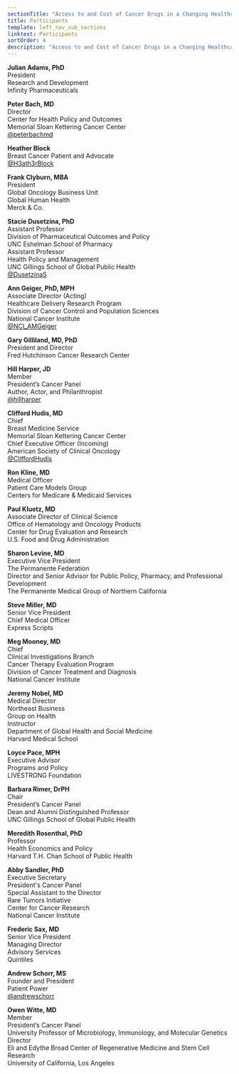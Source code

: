```yaml
---
sectionTitle: "Access to and Cost of Cancer Drugs in a Changing Healthcare Landscape"
title: Participants
template: left_nav_sub_sections
linktext: Participants
sortOrder: 4
description: "Access to and Cost of Cancer Drugs in a Changing Healthcare Landscape - Participants"
---
```


**Julian Adams, PhD** \
President \
Research and Development \
Infinity Pharmaceuticals

**Peter Bach, MD** \
Director \
Center for Health Policy and Outcomes \
Memorial Sloan Kettering Cancer Center \
[@peterbachmd](https://twitter.com/peterbachmd)

**Heather Block** \
Breast Cancer Patient and Advocate \
[@H3ath3rBlock](https://twitter.com/H3ath3rBlock)

**Frank Clyburn, MBA** \
President \
Global Oncology Business Unit \
Global Human Health \
Merck & Co.

**Stacie Dusetzina, PhD** \
Assistant Professor \
Division of Pharmaceutical Outcomes and Policy \
UNC Eshelman School of Pharmacy \
Assistant Professor \
Health Policy and Management \
UNC Gillings School of Global Public Health \
[@DusetzinaS](https://twitter.com/DusetzinaS)

**Ann Geiger, PhD, MPH** \
Associate Director (Acting) \
Healthcare Delivery Research Program \
Division of Cancer Control and Population Sciences \
National Cancer Institute \
[@NCI_AMGeiger](https://twitter.com/NCI_AMGeiger)

**Gary Gilliland, MD, PhD** \
President and Director \
Fred Hutchinson Cancer Research Center

**Hill Harper, JD** \
Member \
President’s Cancer Panel \
Author, Actor, and Philanthropist \
[@hillharper](https://twitter.com/hillharper)

**Clifford Hudis, MD** \
Chief \
Breast Medicine Service \
Memorial Sloan Kettering Cancer Center \
Chief Executive Officer (Incoming) \
American Society of Clinical Oncology \
[@CliffordHudis](https://twitter.com/CliffordHudis)

**Ron Kline, MD** \
Medical Officer \
Patient Care Models Group \
Centers for Medicare & Medicaid Services

**Paul Kluetz, MD** \
Associate Director of Clinical Science \
Office of Hematology and Oncology Products \
Center for Drug Evaluation and Research \
U.S. Food and Drug Administration

**Sharon Levine, MD** \
Executive Vice President \
The Permanente Federation \
Director and Senior Advisor for Public Policy, Pharmacy, and Professional Development \
The Permanente Medical Group of Northern California

**Steve Miller, MD** \
Senior Vice President \
Chief Medical Officer \
Express Scripts

**Meg Mooney, MD** \
Chief \
Clinical Investigations Branch \
Cancer Therapy Evaluation Program \
Division of Cancer Treatment and Diagnosis \
National Cancer Institute

**Jeremy Nobel, MD** \
Medical Director \
Northeast Business \
Group on Health \
Instructor \
Department of Global Health and Social Medicine \
Harvard Medical School

**Loyce Pace, MPH** \
Executive Advisor \
Programs and Policy \
LIVESTRONG Foundation

**Barbara Rimer, DrPH** \
Chair \
President’s Cancer Panel \
Dean and Alumni Distinguished Professor \
UNC Gillings School of Global Public Health

**Meredith Rosenthal, PhD** \
Professor \
Health Economics and Policy \
Harvard T.H. Chan School of Public Health

**Abby Sandler, PhD** \
Executive Secretary \
President's Cancer Panel \
Special Assistant to the Director \
Rare Tumors Initiative \
Center for Cancer Research \
National Cancer Institute

**Frederic Sax, MD** \
Senior Vice President \
Managing Director \
Advisory Services \
Quintiles

**Andrew Schorr, MS** \
Founder and President \
Patient Power \
[@andrewschorr](https://twitter.com/andrewschorr)

**Owen Witte, MD** \
Member \
President’s Cancer Panel \
University Professor of Microbiology, Immunology, and Molecular Genetics \
Director \
Eli and Edythe Broad Center of Regenerative Medicine and Stem Cell Research \
University of California, Los Angeles
